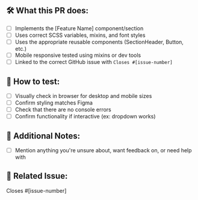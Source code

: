 ## 🛠️ What this PR does:
- [ ] Implements the [Feature Name] component/section
- [ ] Uses correct SCSS variables, mixins, and font styles
- [ ] Uses the appropriate reusable components (SectionHeader, Button, etc.)
- [ ] Mobile responsive tested using mixins or dev tools
- [ ] Linked to the correct GitHub issue with `Closes #[issue-number]`

## 🧪 How to test:
- [ ] Visually check in browser for desktop and mobile sizes
- [ ] Confirm styling matches Figma
- [ ] Check that there are no console errors
- [ ] Confirm functionality if interactive (ex: dropdown works)

## 📝 Additional Notes:
- [ ] Mention anything you're unsure about, want feedback on, or need help with

## 📌 Related Issue:
Closes #[issue-number]
